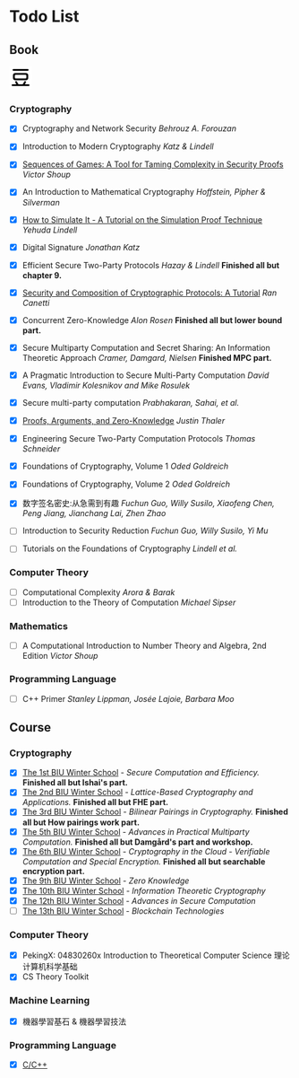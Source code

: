 
# Todo List

## Book

<a href="https://www.douban.com/people/imliuyi" target="_blank">
    <img src="public/icons/douban.svg" alt="豆瓣" style="max-width:40px"
    title="豆瓣" />
</a>

### Cryptography

- [x] Cryptography and Network Security *Behrouz A. Forouzan*
- [x] Introduction to Modern Cryptography *Katz & Lindell*
- [x] [Sequences of Games: A Tool for Taming Complexity in Security Proofs](http://www.shoup.net/papers/games.pdf) *Victor Shoup*
- [x] An Introduction to Mathematical Cryptography *Hoffstein, Pipher & Silverman*
- [x] [How to Simulate It - A Tutorial on the Simulation Proof Technique](https://eprint.iacr.org/2016/046.pdf) *Yehuda Lindell*
- [x] Digital Signature *Jonathan Katz*
- [x] Efficient Secure Two-Party Protocols *Hazay & Lindell* **Finished all but chapter 9.**
- [x] [Security and Composition of Cryptographic Protocols: A Tutorial](https://eprint.iacr.org/2006/465) *Ran Canetti*
- [x] Concurrent Zero-Knowledge *Alon Rosen* **Finished all but lower bound part.** 
- [x] Secure Multiparty Computation and Secret Sharing: An Information Theoretic Approach *Cramer, Damgard, Nielsen* **Finished MPC part.**
- [x] A Pragmatic Introduction to Secure Multi-Party Computation *David Evans, Vladimir Kolesnikov and Mike Rosulek* 
- [x] Secure multi-party computation *Prabhakaran, Sahai, et al.*
- [x] [Proofs, Arguments, and Zero-Knowledge](http://people.cs.georgetown.edu/jthaler/ProofsArgsAndZK.pdf) *Justin Thaler*
- [x] Engineering Secure Two-Party Computation Protocols *Thomas Schneider* 
- [x] Foundations of Cryptography, Volume 1 *Oded Goldreich*
- [x] Foundations of Cryptography, Volume 2 *Oded Goldreich*
- [x] 数字签名密史:从急需到有趣 *Fuchun Guo, Willy Susilo, Xiaofeng Chen, Peng Jiang, Jianchang Lai, Zhen Zhao*
- [ ] Introduction to Security Reduction *Fuchun Guo, Willy Susilo, Yi Mu*
- [ ] Tutorials on the Foundations of Cryptography *Lindell et al.*


### Computer Theory

- [ ] Computational Complexity *Arora & Barak*
- [ ] Introduction to the Theory of Computation *Michael Sipser*

### Mathematics

- [ ] A Computational Introduction to Number Theory and Algebra, 2nd Edition *Victor Shoup* 


### Programming Language

- [ ] C++ Primer *Stanley Lippman, Josée Lajoie, Barbara Moo*

## Course

### Cryptography

- [x] [The 1st BIU Winter School](https://cyber.biu.ac.il/event/the-1st-biu-winter-school/) - *Secure Computation and Efficiency.* **Finished all but Ishai's part.**
- [x] [The 2nd BIU Winter School](https://cyber.biu.ac.il/event/the-2nd-biu-winter-school/) - *Lattice-Based Cryptography and Applications.* **Finished all but FHE part.**
- [x] [The 3rd BIU Winter School](https://cyber.biu.ac.il/event/the-3rd-biu-winter-school/) - *Bilinear Pairings in Cryptography.* **Finished all but How pairings work part.**
- [x] [The 5th BIU Winter School](https://cyber.biu.ac.il/event/the-5th-biu-winter-school/) - *Advances in Practical Multiparty Computation.* **Finished all but Damgård's part and workshop.**
- [x] [The 6th BIU Winter School](https://cyber.biu.ac.il/event/the-6th-biu-winter-school/) - *Cryptography in the Cloud - Verifiable Computation and Special Encryption.* **Finished all but searchable encryption part.**
- [x] [The 9th BIU Winter School](https://cyber.biu.ac.il/event/the-9th-biu-winter-school-on-cryptography/) - *Zero Knowledge*
- [x] [The 10th BIU Winter School](https://cyber.biu.ac.il/event/the-10th-biu-winter-school-on-cryptography/) - *Information Theoretic Cryptography*
- [x] [The 12th BIU Winter School](https://cyber.biu.ac.il/event/the-12th-biu-winter-school-on-cryptography/) - *Advances in Secure Computation*
- [ ] [The 13th BIU Winter School](https://cyber.biu.ac.il/event/the-13th-biu-winter-school-on-cryptography/) - *Blockchain Technologies*

### Computer Theory

- [x] PekingX: 04830260x Introduction to Theoretical Computer Science 理论计算机科学基础 
- [x] CS Theory Toolkit 

### Machine Learning

- [x] 機器學習基石 & 機器學習技法

### Programming Language 
- [x] [C/C++](https://www.bilibili.com/video/BV1Vf4y1P7pq)
